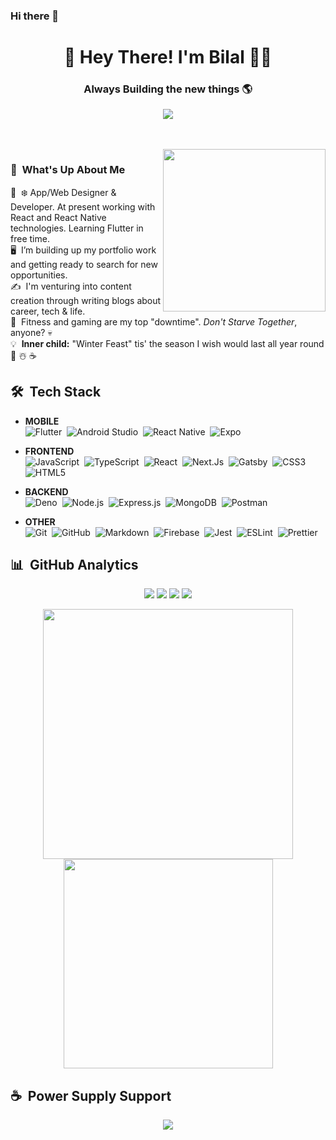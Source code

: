 ### Hi there 👋

<h1 align="center">
  👋 Hey There! I'm Bilal 👨‍💻 
</h1>

<h3 align="center">
 Always Building the new things  🌎
</h3>

<p align="center">
  <a href="https://twitter.com/bilalkhalid229">
    <img src="https://img.shields.io/twitter/follow/bilalkhalid229?logo=twitter&style=for-the-badge" align="center">        
  </a>
</p>

<br />
<br />

<img src="https://cdn.dribbble.com/users/1464232/screenshots/3722893/animatin.gif" width="260px" height="auto" align="right">

### 🎅 &nbsp;What's Up About Me

 &nbsp;❄️ App/Web Designer & Developer. At present working with React and React Native technologies. Learning Flutter in free time.\
🖥 &nbsp;I’m building up my portfolio work and getting ready to search for new opportunities.\
✍️ &nbsp;I'm venturing into content creation through writing blogs about career, tech & life.\
🦁 &nbsp;Fitness and gaming are my top "downtime". _Don't Starve Together_, anyone? 💀\
💡 &nbsp;**Inner child:** "Winter Feast" tis' the season I wish would last all year round 🎄 ☃️ ☕


<!-- <br /> -->

## 🛠️ &nbsp;Tech Stack

- **MOBILE**\
<img src="https://img.shields.io/badge/Flutter-eee?style=for-the-badge&logo=flutter&logoColor=skyblue" alt="Flutter">&nbsp;
<img src="https://img.shields.io/badge/Android%20Studio-ccc?style=for-the-badge&logo=android&logoColor=669933" alt="Android Studio">&nbsp;
<img src="https://img.shields.io/badge/React_Native-20232A?style=for-the-badge&logo=react&logoColor=61DAFB" alt="React Native">&nbsp;
<img src="https://img.shields.io/badge/Expo-000020?style=for-the-badge&logo=expo&logoColor=white" alt="Expo">&nbsp;

- **FRONTEND**\
<img src="https://img.shields.io/badge/JavaScript-F7DF1E?style=for-the-badge&logo=javascript&logoColor=black" alt="JavaScript">&nbsp;
<img src="https://img.shields.io/badge/typescript%20-%23007ACC.svg?&style=for-the-badge&logo=typescript&logoColor=white" alt="TypeScript">&nbsp;
<img src="https://img.shields.io/badge/React-20232A?style=for-the-badge&logo=react&logoColor=61DAFB" alt="React">&nbsp;
<img src="https://img.shields.io/badge/NextJs-000000?style=for-the-badge&logo=next.js&logoColor=white" alt="Next.Js">&nbsp;
<img src="https://img.shields.io/badge/Gatsby-fff?style=for-the-badge&logo=gatsby&logoColor=purple" alt="Gatsby">&nbsp;
<img src="https://img.shields.io/badge/CSS3-1572B6?style=for-the-badge&logo=css3&logoColor=white" alt="CSS3">&nbsp;
<img src="https://img.shields.io/badge/HTML5-E34F26?style=for-the-badge&logo=html5&logoColor=white" alt="HTML5">&nbsp;
  
- **BACKEND**\
<img src="https://img.shields.io/badge/Deno-000000?style=for-the-badge&logo=deno&logoColor=white" alt="Deno">&nbsp;
<img src="https://img.shields.io/badge/Node.js-339933?style=for-the-badge&logo=node.js&logoColor=white" alt="Node.js">&nbsp;
<img src="https://img.shields.io/badge/Express.js-000000?style=for-the-badge&logo=express&logoColor=white" alt="Express.js">&nbsp;
<img src="https://img.shields.io/badge/MongoDB-47A248?style=for-the-badge&logo=mongodb&logoColor=white" alt="MongoDB">&nbsp;
<img src="https://img.shields.io/badge/Postman-FF6C37?style=for-the-badge&logo=Postman&logoColor=white" alt="Postman">&nbsp;
<img src="" alt="">&nbsp;

- **OTHER**\
<img src="https://img.shields.io/badge/git%20-%23F05033.svg?&style=for-the-badge&logo=git&logoColor=white" alt="Git">&nbsp;
<img src="https://img.shields.io/badge/GitHub-100000?style=for-the-badge&logo=github&logoColor=white" alt="GitHub">&nbsp;
<img src="https://img.shields.io/badge/Markdown-000000?style=for-the-badge&logo=markdown&logoColor=white" alt="Markdown">&nbsp;
<img src="https://img.shields.io/badge/firebase-039BE5?style=for-the-badge&logo=firebase&logoColor=ffca28" alt="Firebase">&nbsp;
<img src="https://img.shields.io/badge/-jest-%23C21325?&style=for-the-badge&logo=jest&logoColor=white" alt="Jest">&nbsp;
<img src="https://img.shields.io/badge/eslint-4B32C3?style=for-the-badge&logo=eslint&logoColor=white" alt="ESLint">&nbsp;
<img src="https://img.shields.io/badge/prettier-1A2B34?style=for-the-badge&logo=prettier&logoColor=f7b93e" alt="Prettier">&nbsp;

## 📊 &nbsp;GitHub Analytics

<p align="center">
  <a href="#"><img src="https://badges.pufler.dev/repos/bilalkhalidshaikh"></a>
  <a href="#"><img src="https://badges.pufler.dev/gists/bilalkhalidshaikh"></a>
  <a href="#"><img src="https://badges.pufler.dev/commits/monthly/bilalkhalidshaikh"></a>
  <a href="#"><img src="https://badges.pufler.dev/visits/bilalkhalidshaikh/bilalkhalidshaikh"></a>
</p>

<p align="center">
  <a href="https://github.com/bilalkhalidshaikh">
    <img src="https://github-readme-stats.vercel.app/api?username=bilalkhalidshaikh&count_private=true&show_icons=true&theme=prussian" width="400">
  </a>
  
  <a href="https://github.com/bilalkhalidhshaikh">
    <img src="https://github-readme-stats.vercel.app/api/top-langs/?username=bilalkhalidshaikh&langs_count=10&layout=compact&theme=prussian&hide=stylus,scss,php,shell,dockerfile" width="335">
  </a>
</p>

## ☕️ &nbsp;Power Supply Support

<p align='center'>
  <a href="https://www.buymeacoffee.com/bilalkhalid"><img src="https://img.buymeacoffee.com/button-api/?text=Buy me a coffee&emoji=&slug=bilalkhalid&button_colour=ff813f&font_colour=000000&font_family=Cookie&outline_colour=000000&coffee_colour=FFDD00"></a>
</p>
